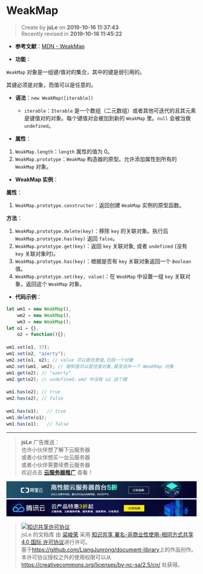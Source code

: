 WeakMap
===

> Create by **jsLe** on **2019-10-16 11:37:43**  
> Recently revised in **2019-10-16 11:45:22**

* **参考文献**：[MDN - WeakMap](https://developer.mozilla.org/zh-CN/docs/Web/JavaScript/Reference/Global_Objects/WeakMap)

* **功能**：

`WeakMap` 对象是一组键/值对的集合，其中的键是弱引用的。

其键必须是对象，而值可以是任意的。

* **语法**：`new WeakMap([iterable])`
  * `iterable`：`Iterable` 是一个数组（二元数组）或者其他可迭代的且其元素是键值对的对象。每个键值对会被加到新的 `WeakMap` 里。`null` 会被当做 `undefined`。

* **属性**：

1. `WeakMap.length`：`length` 属性的值为 0。
2. `WeakMap.prototype`：`WeakMap` 构造器的原型。允许添加属性到所有的 `WeakMap` 对象。

* **WeakMap 实例**：

**属性**：

1. `WeakMap.prototype.constructor`：返回创建 `WeakMap` 实例的原型函数。

**方法**：

1. `WeakMap.prototype.delete(key)`：移除 `key` 的关联对象。执行后 `WeakMap.prototype.has(key)` 返回 `false`。
2. `WeakMap.prototype.get(key)`：返回 `key` 关联对象, 或者  `undefined` (没有 `key` 关联对象时)。
3. `WeakMap.prototype.has(key)`：根据是否有 `key` 关联对象返回一个 `Boolean` 值。
4. `WeakMap.prototype.set(key, value)`：在 `WeakMap` 中设置一组 `key` 关联对象，返回这个 `WeakMap` 对象。

* **代码示例**：

```js
let wm1 = new WeakMap(),
    wm2 = new WeakMap(),
    wm3 = new WeakMap();
let o1 = {},
    o2 = function(){};

wm1.set(o1, 37);
wm1.set(o2, "azerty");
wm2.set(o1, o2); // value 可以是任意值,包括一个对象
wm2.set(wm1, wm2); // 键和值可以是任意对象,甚至另外一个 WeakMap 对象
wm1.get(o2); // "azerty"
wm2.get(o2); // undefined，wm2 中没有 o2 这个键

wm1.has(o2); // true
wm2.has(o2); // false

wm1.has(o1);   // true
wm1.delete(o1);
wm1.has(o1);   // false
```

---

> **jsLe** 广告推送：  
> 也许小伙伴想了解下云服务器  
> 或者小伙伴想买一台云服务器  
> 或者小伙伴需要续费云服务器  
> 欢迎点击 **[云服务器推广](https://github.com/LiangJunrong/document-library/blob/master/other-library/Monologue/%E7%A8%B3%E9%A3%9F%E8%89%B0%E9%9A%BE.md)** 查看！

[![图](../../../../public-repertory/img/z-small-seek-ali-3.jpg)](https://promotion.aliyun.com/ntms/act/qwbk.html?userCode=w7hismrh)
[![图](../../../../public-repertory/img/z-small-seek-tencent-2.jpg)](https://cloud.tencent.com/redirect.php?redirect=1014&cps_key=49f647c99fce1a9f0b4e1eeb1be484c9&from=console)

> <a rel="license" href="http://creativecommons.org/licenses/by-nc-sa/4.0/"><img alt="知识共享许可协议" style="border-width:0" src="https://i.creativecommons.org/l/by-nc-sa/4.0/88x31.png" /></a><br /><span xmlns:dct="http://purl.org/dc/terms/" property="dct:title">jsLe 的文档库</span> 由 <a xmlns:cc="http://creativecommons.org/ns#" href="https://github.com/LiangJunrong/document-library" property="cc:attributionName" rel="cc:attributionURL">梁峻荣</a> 采用 <a rel="license" href="http://creativecommons.org/licenses/by-nc-sa/4.0/">知识共享 署名-非商业性使用-相同方式共享 4.0 国际 许可协议</a>进行许可。<br />基于<a xmlns:dct="http://purl.org/dc/terms/" href="https://github.com/LiangJunrong/document-library" rel="dct:source">https://github.com/LiangJunrong/document-library</a>上的作品创作。<br />本许可协议授权之外的使用权限可以从 <a xmlns:cc="http://creativecommons.org/ns#" href="https://creativecommons.org/licenses/by-nc-sa/2.5/cn/" rel="cc:morePermissions">https://creativecommons.org/licenses/by-nc-sa/2.5/cn/</a> 处获得。